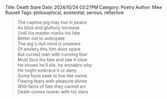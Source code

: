 Title: Death Stare
Date: 2024/10/24 03:27PM
Category: Poetry
Author: Mike Russell
Tags: philosophical, existential, serious, reflective

> The captive pig may live in peace<br>
> As bliss and gluttony increase<br>
> Until his master marks his fate<br>
> Better not to anticipate<br>
> The pig's dull mind is unaware<br>
> Of anxiety this him does spare<br>
> But cursed man with cunning fear<br>
> Must face his fate and see it clear<br>
> He knows he'll die, he wonders why<br>
> He might embrace it or deny<br>
> Some fools seek to live like swine<br>
> Fleeing fears with pleasure divine<br>
> With facts of fate they cannot err<br>
> Death comes nearer with his stare
